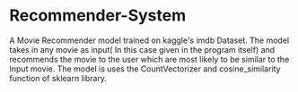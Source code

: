 # Recommender-System
A Movie Recommender model trained on kaggle's imdb Dataset. The model takes in any movie as input( In this case given in the program itself) and recommends the movie to the user which are most likely to be similar to the Input movie.
The model is uses the CountVectorizer and cosine_similarity function of sklearn library.
